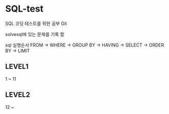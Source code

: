 <h1>SQL-test</h1>
<p> SQL 코딩 테스트를 위한 공부 Git</p>
<p>solvesql에 있는 문제를 기록 함</p>
<p>sql 실행순서 FROM -> WHERE -> GROUP BY -> HAVING -> SELECT -> ORDER BY -> LIMIT </p>
<h2> LEVEL1 </h2>
<p>1 ~ 11 </p>
<h2> LEVEL2 </h2>
<p>12 ~  </p>
